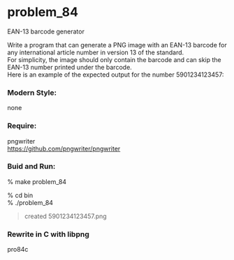 problem_84
===============

EAN-13 barcode generator  

Write a program that can generate a PNG image with an EAN-13 barcode for any international article number in version 13 of the standard.   
For simplicity, the image should only contain the barcode and can skip the EAN-13 number printed under the barcode.   
Here is an example of the expected output for the number 5901234123457:  


### Modern Style:  
 none

### Require:  
pngwriter  
 https://github.com/pngwriter/pngwriter

### Buid and Run:    
% make  problem_84  

% cd bin  
% ./problem_84  
> created 5901234123457.png  


### Rewrite in C with libpng
pro84c  
 

